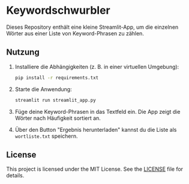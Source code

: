 # Keywordschwurbler

Dieses Repository enthält eine kleine Streamlit-App, um die einzelnen Wörter aus einer Liste von Keyword-Phrasen zu zählen.

## Nutzung

1. Installiere die Abhängigkeiten (z. B. in einer virtuellen Umgebung):
   ```bash
   pip install -r requirements.txt
   ```
2. Starte die Anwendung:
   ```bash
   streamlit run streamlit_app.py
   ```
3. Füge deine Keyword-Phrasen in das Textfeld ein. Die App zeigt die Wörter nach Häufigkeit sortiert an.

4. Über den Button "Ergebnis herunterladen" kannst du die Liste als `wortliste.txt` speichern.

## License

This project is licensed under the MIT License. See the [LICENSE](LICENSE) file for details.


